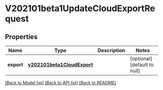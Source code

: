 # V202101beta1UpdateCloudExportRequest
## Properties

Name | Type | Description | Notes
------------ | ------------- | ------------- | -------------
**export** | [**v202101beta1CloudExport**](v202101beta1CloudExport.md) |  | [optional] [default to null]

[[Back to Model list]](../README.md#documentation-for-models) [[Back to API list]](../README.md#documentation-for-api-endpoints) [[Back to README]](../README.md)


